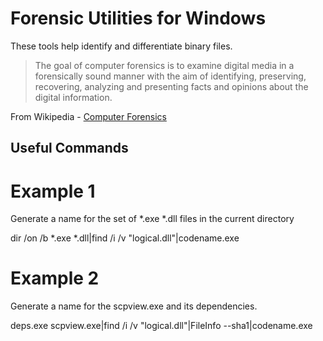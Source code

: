 # Forensic Utilities for Windows

These tools help identify and differentiate binary files.

> The goal of computer forensics is to examine digital media in a forensically sound manner with the aim of identifying, preserving, recovering, analyzing and presenting facts and opinions about the digital information.

From Wikipedia - [Computer Forensics](https://en.wikipedia.org/wiki/Computer_forensics)


## Useful Commands

# Example 1
Generate a name for the set of *.exe *.dll files in the current directory

dir /on /b *.exe *.dll|find /i /v "logical.dll"|codename.exe

# Example 2
Generate a name for the scpview.exe and its dependencies.

deps.exe scpview.exe|find /i /v "logical.dll"|FileInfo --sha1|codename.exe
